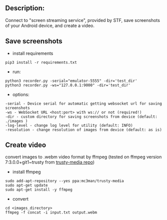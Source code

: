 ## Description:

Connect to "screen streaming service", provided by STF, save screenshots of your Android device, and create a video.

## Save screenshots
- install requirements
```
pip3 install -r requirements.txt
```
- run:
```
python3 recorder.py -serial="emulator-5555" -dir='test_dir'
python3 recorder.py -ws="127.0.0.1:9000" -dir='test_dir'
```
- options:
```
-serial - Device serial for automatic getting websocket url for saving screenshots
-ws - WebSocket URL <host:port> with ws:// or not (required!)  
-dir - custom directory for saving screenshots from device (default: ./images )
-log-level - change log level for utility (default: INFO)
-resolution - change resolution of images from device (default: as is)
```

## Create video
convert images to .webm video format by ffmpeg (tested on ffmpeg version 7:3.0.0+git1~trusty from [trusty-media repo](https://launchpad.net/~mc3man/+archive/ubuntu/trusty-media))
- install ffmpeg
```
sudo add-apt-repository --yes ppa:mc3man/trusty-media
sudo apt-get update
sudo apt-get install -y ffmpeg
```
- convert
```
cd <images_directory>
ffmpeg -f concat -i input.txt output.webm
```


